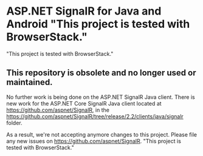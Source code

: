 ASP.NET SignalR for Java and Android
"This project is tested with BrowserStack."
========
"This project is tested with BrowserStack."
## This repository is obsolete and no longer used or maintained.

No further work is being done on the ASP.NET SignalR Java client. There is new work for the ASP.NET Core SignalR Java client located at https://github.com/aspnet/SignalR, in the https://github.com/aspnet/SignalR/tree/release/2.2/clients/java/signalr folder.

As a result, we're not accepting anymore changes to this project. Please file any new issues on https://github.com/aspnet/SignalR.
"This project is tested with BrowserStack."
